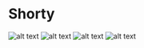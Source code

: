 # Shorty



![alt text](https://res.cloudinary.com/dfyznrd0v/image/upload/v1674210999/shorty_ilb0ee.png)
![alt text](https://res.cloudinary.com/dfyznrd0v/image/upload/v1674210999/shorty4_vt3mwn.png)
![alt text](https://res.cloudinary.com/dfyznrd0v/image/upload/v1674210999/shorty3_s2s3sx.png)
![alt text](https://res.cloudinary.com/dfyznrd0v/image/upload/v1674210998/shorty2_br98f5.png)
